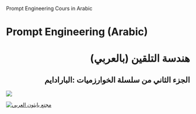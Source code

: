 
Prompt Engineering Cours in Arabic
# Prompt Engineering (Arabic)
<h1 align="right">هندسة التلقين (بالعربي)</h1>
<h2 align="right">الجزء الثاني من سلسلة الخوارزميات :البارادايم</h2>



<a href="https://www.youtube.com/channel/UC9ocsRoOwj9tkAQNfUt8ZJg?sub_confirmation=1"><img src="https://github.com/Pythonation/Prompt-Engineering/blob/main/Prompt%20engineering%20YouTube%20video.png"></a>


[![مجتع بايثون العربي](https://images.milled.com/2019-12-19/3pGli9s5cCGeONOJ/uM1ZG0_8Y8E8.gif)](https://www.youtube.com/channel/UC9ocsRoOwj9tkAQNfUt8ZJg?sub_confirmation=1)

